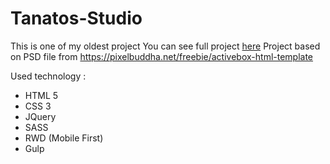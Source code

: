 # Tanatos-Studio

This is one of my oldest project
You can see full project [here](https://mystifying-benz-8a68a0.netlify.com/)
Project based on PSD file from https://pixelbuddha.net/freebie/activebox-html-template

Used technology :
- HTML 5
- CSS 3
- JQuery
- SASS
- RWD (Mobile First)
- Gulp
